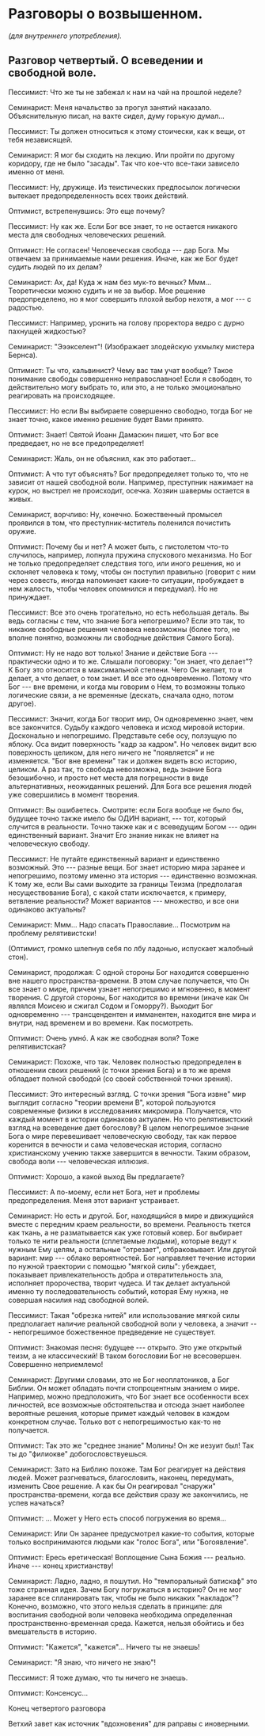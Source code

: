 # Разговоры о возвышенном.

*(для внутреннего употребления).*

## Разговор четвертый. О всеведении и свободной воле.

Пессимист: Что же ты не забежал к нам на чай на прошлой неделе?

Семинарист: Меня начальство за прогул занятий наказало. Объяснительную писал, на вахте сидел, думу горькую думал...

Пессимист: Ты должен относиться к этому стоически, как к вещи, от тебя независящей.

<!--Оптимист: Что за лекции прогуливал?-->

Семинарист: Я мог бы сходить на лекцию. Или пройти по другому коридору, где не было "засады". Так что кое-что все-таки зависело именно от меня.

Пессимист: Ну, дружище. Из теистических предпосылок логически вытекает предопределенность всех твоих действий.

Оптимист, встрепенувшись: Это еще почему?

Пессимист: Ну как же. Если Бог все знает, то не остается никакого места для свободных человеческих решений.

Оптимист: Не согласен! Человеческая свобода --- дар Бога. Мы отвечаем за принимаемые нами решения. Иначе, как же Бог будет судить людей по их делам?

Семинарист: Ах, да! Куда ж нам без мук-то вечных? Ммм... Теоретически можно судить и не за выбор. Мое решение предопределено, но я мог совершить плохой выбор нехотя, а мог --- с радостью.

Пессимист: Например, уронить на голову проректора ведро с дурно пахнущей жидкостью?

Семинарист: "Эээкселент"! (Изображает злодейскую ухмылку мистера Бернса).

Оптимист: Ты что, кальвинист? Чему вас там учат вообще? Такое понимание свободы совершенно неправославное! Если я свободен, то действительно могу выбрать то, или это, а не только эмоционально реагировать на происходящее.

Пессимист: Но если Вы выбираете совершенно свободно, тогда Бог не знает точно, какое именно решение будет Вами принято.

Оптимист: Знает! Святой Иоанн Дамаскин пишет, что Бог все предведает, но не все предопределяет!

Семинарист: Жаль, он не объяснил, как это работает...

Оптимист: А что тут объяснять? Бог предопределяет только то, что не зависит от нашей свободной воли. Например, преступник нажимает на курок, но выстрел не происходит, осечка. Хозяин шавермы остается в живых. 

Семинарист, ворчливо: Ну, конечно. Божественный промысел проявился в том, что преступник-мститель поленился почистить оружие.

Оптимист: Почему бы и нет? А может быть, с пистолетом что-то случилось, например, лопнула пружина спускового механизма. Но Бог не только предопределяет следствия того, или иного решения, но и склоняет человека к тому, чтобы он поступил правильно (говорит с ним через совесть, иногда напоминает какие-то ситуации, пробуждает в нем жалость, чтобы человек опомнился и передумал). Но не принуждает.

Пессимист: Все это очень трогательно, но есть небольшая деталь. Вы ведь согласны с тем, что знание Бога непогрешимо? Если это так, то никакие свободные решения человека невозможны (более того, не вполне понятно, возможны ли свободные действия Самого Бога).

Оптимист: Ну не надо вот только! Знание и действие Бога --- практически одно и то же. Слышали поговорку: "он знает, что делает"? К Богу это относится в максимальной степени. Чего Он желает, то и делает, а что делает, о том знает. И все это одновременно. Потому что Бог --- вне времени, и когда мы говорим о Нем, то возможны только логические связи, а не временные (дескать, сначала одно, потом другое).

Пессимист: Значит, когда Бог творит мир, Он одновременно знает, чем все закончится. Судьбу каждого человека и исход мировой истории. Досконально и непогрешимо. Представьте себе осу, ползущую по яблоку. Оса видит поверхность "кадр за кадром". Но человек видит всю поверхность целиком, для него ничего не "появляется" и не изменяется. "Бог вне времени" так и должен видеть всю историю, целиком. А раз так, то свобода невозможна, ведь знание Бога безошибочно, и просто нет места для погрешности в виде альтернативных, неожиданных решений. Для Бога все решения людей уже совершились в момент творения.

Оптимист: Вы ошибаетесь. Смотрите: если Бога вообще не было бы, будущее точно также имело бы ОДИН вариант, --- тот, который случится в реальности. Точно также как и с всеведущим Богом --- один единственный вариант. Значит Его знание никак не влияет на человеческую свободу.

Пессимист: Не путайте единственный вариант и единственно возможный. Это --- разные вещи. Бог знает историю мира заранее и непогрешимо, поэтому именно эта история --- единственно возможная. К тому же, если Вы сами выходите за границы Теизма (предполагая несуществование Бога), с какой стати исключается, к примеру, ветвление реальности? Может вариантов --- множество, и все они одинаково актуальны?

Семинарист: Ммм... Надо спасать Православие... Посмотрим на проблему релятивистски!

(Оптимист, громко шлепнув себя по лбу ладонью, испускает жалобный стон).

Семинарист, продолжая: С одной стороны Бог находится совершенно вне нашего пространства-времени. В этом случае получается, что Он все знает о мире, причем узнает непогрешимо и мгновенно, в момент творения. С другой стороны, Бог находится во времени (иначе как Он являлся Моисею и сжигал Содом и Гоморру?). Выходит Бог одновременно --- трансцендентен и имманентен, находится вне мира и внутри, над временем и во времени. Как посмотреть.

Оптимист: Очень умнó. А как же свободная воля? Тоже релятивистская?

Семинарист: Похоже, что так. Человек полностью предопределен в отношении своих решений (с точки зрения Бога) и в то же время обладает полной свободой (со своей собственной точки зрения).

Пессимист: Это интересный взгляд. С точки зрения "Бога извне" мир выглядит согласно "теории времени B", которой пользуются современные физики в исследованиях микромира. Получается, что каждый момент в истории одинаково актуален. Но что релятивистский взгляд на всеведение дает богослову? В целом непогрешимое знание Бога о мире  перевешивает человеческую свободу, так как первое коренится в вечности и сама человеческая история, согласно христианскому учению также завершится в вечности. Таким образом, свобода воли --- человеческая иллюзия.

Оптимист: Хорошо, а какой выход Вы предлагаете?

Пессимист: А по-моему, если нет Бога, нет и проблемы предопределения. Меня этот вариант устраивает. 

Семинарист: Но есть и другой. Бог, находящийся в мире и движущийся вместе с передним краем реальности, во времени. Реальность ткется как ткань, а не разматывается как уже готовый ковер. Бог выбирает только те нити реальности (сплетаемые людьми), которые ведут к нужным Ему целям, а остальные "отрезает", отбраковывает. Или другой вариант: мир --- облако вероятностей. Бог направляет течение истории по нужной траектории с помощью "мягкой силы": убеждает, показывает привлекательность добра и отвратительность зла, исполняет пророчества, творит чудеса. И так делает актуальной именно ту последовательность событий, которая Ему нужна, не совершая насилия над свободной волей.

Пессимист: Такая "обрезка нитей" или использование мягкой силы предполагает наличие реальной свободной воли у человека, а значит --- непогрешимое божественное предведение не существует.


<!--А если не всесовершен, то Он может не справиться с "ручным управлением" вселенной и все погибнут!

Пессимист: Хм... Вы ничего не перепутали? Пессимист это я! И даже я считаю, что в этой системе возможны три исхода: "все спасутся", "все погибнут", "спасется только часть разумных существ". Мне кажется, для теизма наиболее выгоден именно первый вариант...-->

<!--Семинарист: Так получается, что какой-нибудь Вася запрограммирован стать убийцей от сложения мира?  Кажется, я знаю, откуда в Европе взялся сатанизм... Это протест против такого Бога, который творит людей, предопределенных к вечному мучению.  Пессимист: Вот к чему приводит теизм, доведенный до логического завершения!  Оптимист: Это клевета! Кальвин --- еретик! Никакого логического завершения у него не вышло!--> 

Оптимист: Знакомая песня: будущее --- открыто. Это уже открытый теизм, а не классический! В таком богословии Бог не всесовершен. Совершенно неприемлемо!

Семинарист: Другими словами, это не Бог неоплатоников, а Бог Библии. Он может обладать почти стопроцентным знанием о мире. Например, можно предположить, что Бог знает все особенности всех личностей, все возможные обстоятельства и отсюда знает наиболее вероятные решения, которые примет каждый человек в каждом конкретном случае. Только вот с непогрешимостью как-то не получается.

Оптимист: Так это же "среднее знание" Молины! Он же иезуит был! Так ты до "филиокве" добогословствуешься.

Семинарист: Зато на Библию похоже. Там Бог реагирует на действия людей. Может разгневаться, благословить, наконец, передумать, изменить Свое решение. А как бы Он реагировал "снаружи" пространства-времени, когда все действия сразу же закончились, не успев начаться?

Оптимист: ... Может у Него есть способ погружения во время...

Семинарист: Или Он заранее предусмотрел какие-то события, которые только воспринимаются людьми как "голос Бога", или "Богоявление".

Оптимист: Ересь еретическая! Воплощение Сына Божия --- реально. Иначе --- конец христианству!

Семинарист: Ладно, ладно, я пошутил. Но "темпоральный батискаф" это тоже странная идея. Зачем Богу погружаться в историю? Он не мог заранее все спланировать так, чтобы не было никаких "накладок"? Конечно, возможно, что этого нельзя сделать в принципе: для воспитания свободной воли человека необходима определенная пространственно-временная среда. Кажется, нельзя обойтись и без вмешательств в историю. 

Оптимист: "Кажется", "кажется"... Ничего ты не знаешь!

Семинарист: "Я знаю, что ничего не знаю"!

Пессимист: Я тоже думаю, что ты ничего не знаешь.

Оптимист: Консенсус...

Конец четвертого разговора

<!--Попущение и благоволение. Если какие-то решения происходят против воли Бога (хотя Он и знает о них), значит какому-нибудь Васе на роду написано стать убийцей и попасть в Геенну на веки вечные. Вуаля, двойное предопределение. Кальвин одобряэ.-->


Ветхий завет как источник "вдохновения" для раправы с иноверными.
